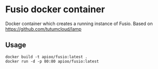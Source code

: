 Fusio docker container
======================

Docker container which creates a running instance of Fusio.
Based on https://github.com/tutumcloud/lamp

Usage
-----

    docker build -t apioo/fusio:latest .
    docker run -d -p 80:80 apioo/fusio:latest
